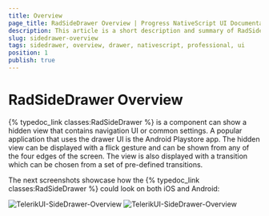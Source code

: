 ```yaml
---
title: Overview
page_title: RadSideDrawer Overview | Progress NativeScript UI Documentation
description: This article is a short description and summary of RadSideDrawer's features.
slug: sidedrawer-overview
tags: sidedrawer, overview, drawer, nativescript, professional, ui
position: 1
publish: true
---
```


# RadSideDrawer Overview

{% typedoc_link classes:RadSideDrawer %} is a component can show a hidden view that contains navigation UI or common settings. A popular application that uses the drawer UI is the Android Playstore app.
The hidden view can be displayed with a flick gesture and can be shown from any of the four edges of the screen. The view is also displayed with a transition which can be chosen from a set of pre-defined transitions.

The next screenshots showcase how the {% typedoc_link classes:RadSideDrawer %} could look on both iOS and Android:

![TelerikUI-SideDrawer-Overview](../../img/ns_ui/drawer-overview-android.png "Side drawer overview.") ![TelerikUI-SideDrawer-Overview](../../img/ns_ui/drawer-overview-ios.png "Side drawer overview.")
